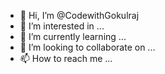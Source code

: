 - 👋 Hi, I’m @CodewithGokulraj
- 👀 I’m interested in ...
- 🌱 I’m currently learning ...
- 💞️ I’m looking to collaborate on ...
- 📫 How to reach me ...

<!---
CodewithGokulraj/CodewithGokulraj is a ✨ special ✨ repository because its `README.md` (this file) appears on your GitHub profile.
You can click the Preview link to take a look at your changes.
--->
